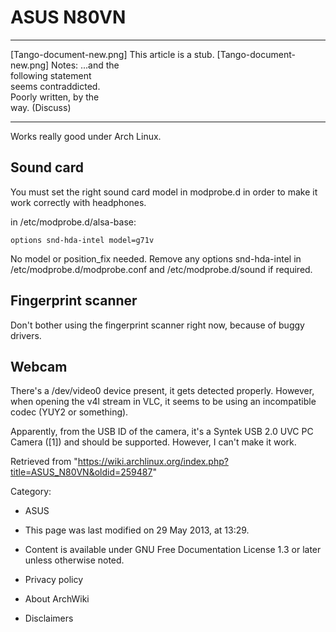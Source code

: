 ASUS N80VN
==========

  ------------------------ ------------------------ ------------------------
  [Tango-document-new.png] This article is a stub.  [Tango-document-new.png]
                           Notes: ...and the        
                           following statement      
                           seems contraddicted.     
                           Poorly written, by the   
                           way. (Discuss)           
  ------------------------ ------------------------ ------------------------

Works really good under Arch Linux.

Sound card
----------

You must set the right sound card model in modprobe.d in order to make
it work correctly with headphones.

in /etc/modprobe.d/alsa-base:

    options snd-hda-intel model=g71v

No model or position_fix needed. Remove any options snd-hda-intel in
/etc/modprobe.d/modprobe.conf and /etc/modprobe.d/sound if required.

Fingerprint scanner
-------------------

Don't bother using the fingerprint scanner right now, because of buggy
drivers.

Webcam
------

There's a /dev/video0 device present, it gets detected properly.
However, when opening the v4l stream in VLC, it seems to be using an
incompatible codec (YUY2 or something).

Apparently, from the USB ID of the camera, it's a Syntek USB 2.0 UVC PC
Camera ([1]) and should be supported. However, I can't make it work.

Retrieved from
"https://wiki.archlinux.org/index.php?title=ASUS_N80VN&oldid=259487"

Category:

-   ASUS

-   This page was last modified on 29 May 2013, at 13:29.
-   Content is available under GNU Free Documentation License 1.3 or
    later unless otherwise noted.
-   Privacy policy
-   About ArchWiki
-   Disclaimers
